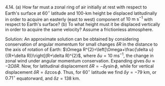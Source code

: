 4.14. (a) How far must a zonal ring of air initially at rest with respect to Earth's surface at $60^{\circ}$ latitude and 100-km height be displaced latitudinally in order to acquire an easterly (east to west) component of $10 \mathrm{~m} \mathrm{~s}^{-1}$ with respect to Earth's surface? (b) To what height must it be displaced vertically in order to acquire the same velocity? Assume a frictionless atmosphere.

Solution: An approximate solution can be obtained by considering conservation of angular momentum for small changes $\delta R$ in the distance to the axis of rotation of Earth: $\Omega R^{2}=\left[\Omega+\frac{\delta u}{(R+\delta R)}\right](R+\delta R)^{2}$, where $\delta u=10 \mathrm{~ms}^{-1}$, the change in zonal wind under angular momentum conservation. Expanding gives $\delta u \approx-2 \Omega \delta R$. Now, for latitudinal displacement
$\delta R=-\delta y \sin \phi$, while for vertical displacement $\delta R=\delta z \cos \phi$. Thus, for $60^{\circ}$ latitude we find $\delta y=-79 \mathrm{~km}$, or $0.71^{\circ}$ equatorward, and $\delta z=138 \mathrm{~km}$.